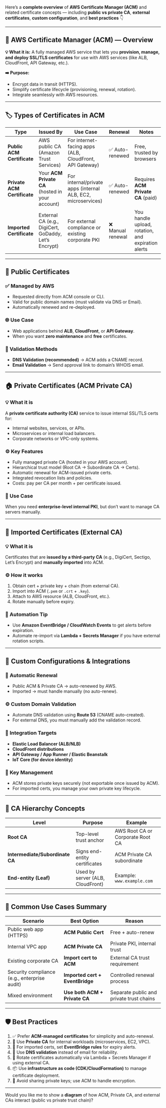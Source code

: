 Here’s a **complete overview** of **AWS Certificate Manager (ACM)** and related certificate concepts — including **public vs private CA**, **external certificates**, **custom configuration**, and **best practices** 👇

---

## 🔐 **AWS Certificate Manager (ACM) — Overview**

**💡 What it is:**
A fully managed AWS service that lets you **provision, manage, and deploy SSL/TLS certificates** for use with AWS services (like ALB, CloudFront, API Gateway, etc.).

**➡️ Purpose:**

* Encrypt data in transit (HTTPS).
* Simplify certificate lifecycle (provisioning, renewal, rotation).
* Integrate seamlessly with AWS resources.

---

## 🏷️ **Types of Certificates in ACM**

| Type                        | Issued By                                            | Use Case                                                     | Renewal          | Notes                                              |
| --------------------------- | ---------------------------------------------------- | ------------------------------------------------------------ | ---------------- | -------------------------------------------------- |
| **Public ACM Certificate**  | AWS public CA (Amazon Trust Services)                | For internet-facing apps (ALB, CloudFront, API Gateway)      | ✅ Auto-renewed   | Free, trusted by browsers                          |
| **Private ACM Certificate** | Your **ACM Private CA** (hosted in your account)     | For internal/private apps (internal ALB, EC2, microservices) | ✅ Auto-renewed   | Requires **ACM Private CA** (paid)                 |
| **Imported Certificate**    | External CA (e.g., DigiCert, GoDaddy, Let’s Encrypt) | For external compliance or existing corporate PKI            | ❌ Manual renewal | You handle upload, rotation, and expiration alerts |

---

## 🧾 **Public Certificates**

### ✅ Managed by AWS

* Requested directly from ACM console or CLI.
* Valid for public domain names (must validate via DNS or Email).
* Automatically renewed and re-deployed.

### 🌐 Use Case

* Web applications behind **ALB**, **CloudFront**, or **API Gateway**.
* When you want **zero maintenance** and **free** certificates.

### 🧠 Validation Methods

* **DNS Validation (recommended)** → ACM adds a CNAME record.
* **Email Validation** → Send approval link to domain’s WHOIS email.

---

## 🏠 **Private Certificates (ACM Private CA)**

### 💡 What it is

A **private certificate authority (CA)** service to issue internal SSL/TLS certs for:

* Internal websites, services, or APIs.
* Microservices or internal load balancers.
* Corporate networks or VPC-only systems.

### ⚙️ Key Features

* Fully managed private CA (hosted in your AWS account).
* Hierarchical trust model (Root CA → Subordinate CA → Certs).
* Automatic renewal for ACM-issued private certs.
* Integrated revocation lists and policies.
* Costs: pay per CA per month + per certificate issued.

### 🧱 Use Case

When you need **enterprise-level internal PKI**, but don’t want to manage CA servers manually.

---

## 🧰 **Imported Certificates (External CA)**

### 💡 What it is

Certificates that are **issued by a third-party CA** (e.g., DigiCert, Sectigo, Let’s Encrypt) and **manually imported** into ACM.

### ⚙️ How it works

1. Obtain cert + private key + chain (from external CA).
2. Import into ACM (`.pem` or `.crt` + `.key`).
3. Attach to AWS resource (ALB, CloudFront, etc.).
4. Rotate manually before expiry.

### 🔔 Automation Tip

* Use **Amazon EventBridge / CloudWatch Events** to get alerts before expiration.
* Automate re-import via **Lambda + Secrets Manager** if you have external rotation scripts.

---

## 🧩 **Custom Configurations & Integrations**

### 🔄 **Automatic Renewal**

* Public ACM & Private CA → auto-renewed by AWS.
* Imported → must handle manually (no auto-renew).

### ⚙️ **Custom Domain Validation**

* Automate DNS validation using **Route 53** (CNAME auto-created).
* For external DNS, you must manually add the validation record.

### 🧱 **Integration Targets**

* **Elastic Load Balancer (ALB/NLB)**
* **CloudFront distributions**
* **API Gateway / App Runner / Elastic Beanstalk**
* **IoT Core (for device identity)**

### 🔐 **Key Management**

* ACM stores private keys securely (not exportable once issued by ACM).
* For imported certs, you manage your own private key lifecycle.

---

## 🧠 **CA Hierarchy Concepts**

| Level                           | Purpose                          | Example                          |
| ------------------------------- | -------------------------------- | -------------------------------- |
| **Root CA**                     | Top-level trust anchor           | AWS Root CA or Corporate Root CA |
| **Intermediate/Subordinate CA** | Signs end-entity certificates    | ACM Private CA subordinate       |
| **End-entity (Leaf)**           | Used by server (ALB, CloudFront) | Example: `www.example.com`       |

---

## 💼 **Common Use Cases Summary**

| Scenario                                     | Best Option                     | Reason                                   |
| -------------------------------------------- | ------------------------------- | ---------------------------------------- |
| Public web app (HTTPS)                       | **ACM Public Cert**             | Free + auto-renew                        |
| Internal VPC app                             | **ACM Private CA**              | Private PKI, internal trust              |
| Existing corporate CA                        | **Import cert to ACM**          | External CA trust requirement            |
| Security compliance (e.g., enterprise audit) | **Imported cert + EventBridge** | Controlled renewal process               |
| Mixed environment                            | **Use both ACM + Private CA**   | Separate public and private trust chains |

---

## 🛡️ **Best Practices**

1. ✅ Prefer **ACM-managed certificates** for simplicity and auto-renewal.
2. 🧩 Use **Private CA** for internal workloads (microservices, EC2, VPC).
3. 🔔 For imported certs, set **EventBridge rules** for expiry alerts.
4. 🧾 Use **DNS validation** instead of email for reliability.
5. 🧰 Rotate certificates automatically via Lambda + Secrets Manager if using external CA.
6. 📦 Use **infrastructure as code (CDK/CloudFormation)** to manage certificate deployment.
7. 🔐 Avoid sharing private keys; use ACM to handle encryption.

---

Would you like me to show a **diagram** of how ACM, Private CA, and external CAs interact (public vs private trust chain)?
